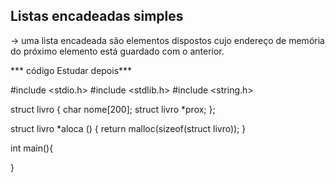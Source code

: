 ## Listas encadeadas simples

-> uma lista encadeada são elementos dispostos cujo endereço de memória
do próximo elemento está guardado com o anterior.


*** código Estudar depois*** 

#include <stdio.h>
#include <stdlib.h>
#include <string.h>


struct livro {
    char nome[200];
    struct livro *prox;
};

struct livro *aloca () {
    return malloc(sizeof(struct livro));
}

int main(){

}